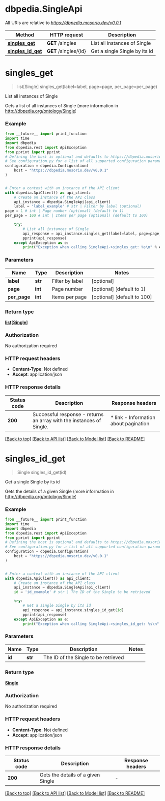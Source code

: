 # dbpedia.SingleApi

All URIs are relative to *https://dbpedia.mosorio.dev/v0.0.1*

Method | HTTP request | Description
------------- | ------------- | -------------
[**singles_get**](SingleApi.md#singles_get) | **GET** /singles | List all instances of Single
[**singles_id_get**](SingleApi.md#singles_id_get) | **GET** /singles/{id} | Get a single Single by its id


# **singles_get**
> list[Single] singles_get(label=label, page=page, per_page=per_page)

List all instances of Single

Gets a list of all instances of Single (more information in http://dbpedia.org/ontology/Single)

### Example

```python
from __future__ import print_function
import time
import dbpedia
from dbpedia.rest import ApiException
from pprint import pprint
# Defining the host is optional and defaults to https://dbpedia.mosorio.dev/v0.0.1
# See configuration.py for a list of all supported configuration parameters.
configuration = dbpedia.Configuration(
    host = "https://dbpedia.mosorio.dev/v0.0.1"
)


# Enter a context with an instance of the API client
with dbpedia.ApiClient() as api_client:
    # Create an instance of the API class
    api_instance = dbpedia.SingleApi(api_client)
    label = 'label_example' # str | Filter by label (optional)
page = 1 # int | Page number (optional) (default to 1)
per_page = 100 # int | Items per page (optional) (default to 100)

    try:
        # List all instances of Single
        api_response = api_instance.singles_get(label=label, page=page, per_page=per_page)
        pprint(api_response)
    except ApiException as e:
        print("Exception when calling SingleApi->singles_get: %s\n" % e)
```

### Parameters

Name | Type | Description  | Notes
------------- | ------------- | ------------- | -------------
 **label** | **str**| Filter by label | [optional] 
 **page** | **int**| Page number | [optional] [default to 1]
 **per_page** | **int**| Items per page | [optional] [default to 100]

### Return type

[**list[Single]**](Single.md)

### Authorization

No authorization required

### HTTP request headers

 - **Content-Type**: Not defined
 - **Accept**: application/json

### HTTP response details
| Status code | Description | Response headers |
|-------------|-------------|------------------|
**200** | Successful response - returns an array with the instances of Single. |  * link - Information about pagination <br>  |

[[Back to top]](#) [[Back to API list]](../README.md#documentation-for-api-endpoints) [[Back to Model list]](../README.md#documentation-for-models) [[Back to README]](../README.md)

# **singles_id_get**
> Single singles_id_get(id)

Get a single Single by its id

Gets the details of a given Single (more information in http://dbpedia.org/ontology/Single)

### Example

```python
from __future__ import print_function
import time
import dbpedia
from dbpedia.rest import ApiException
from pprint import pprint
# Defining the host is optional and defaults to https://dbpedia.mosorio.dev/v0.0.1
# See configuration.py for a list of all supported configuration parameters.
configuration = dbpedia.Configuration(
    host = "https://dbpedia.mosorio.dev/v0.0.1"
)


# Enter a context with an instance of the API client
with dbpedia.ApiClient() as api_client:
    # Create an instance of the API class
    api_instance = dbpedia.SingleApi(api_client)
    id = 'id_example' # str | The ID of the Single to be retrieved

    try:
        # Get a single Single by its id
        api_response = api_instance.singles_id_get(id)
        pprint(api_response)
    except ApiException as e:
        print("Exception when calling SingleApi->singles_id_get: %s\n" % e)
```

### Parameters

Name | Type | Description  | Notes
------------- | ------------- | ------------- | -------------
 **id** | **str**| The ID of the Single to be retrieved | 

### Return type

[**Single**](Single.md)

### Authorization

No authorization required

### HTTP request headers

 - **Content-Type**: Not defined
 - **Accept**: application/json

### HTTP response details
| Status code | Description | Response headers |
|-------------|-------------|------------------|
**200** | Gets the details of a given Single |  -  |

[[Back to top]](#) [[Back to API list]](../README.md#documentation-for-api-endpoints) [[Back to Model list]](../README.md#documentation-for-models) [[Back to README]](../README.md)

